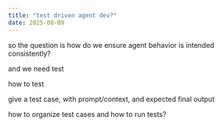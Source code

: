 ```yaml
---
title: "test driven agent dev?"
date: 2025-08-09
---
```


so the question is how do we ensure agent behavior is intended consistently?

and we need test

how to test

give a test case, with prompt/context, and expected final output

how to organize test cases and how to run tests?
